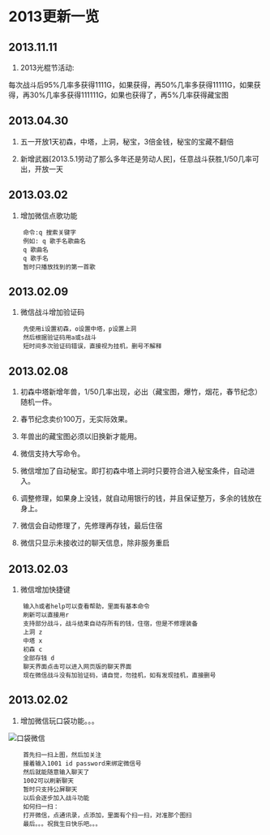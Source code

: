 # 2013更新一览

## 2013.11.11

1. 2013光棍节活动:

每次战斗后95%几率多获得1111G，如果获得，再50%几率多获得11111G，如果获得，再30%几率多获得111111G，如果也获得了，再5%几率获得藏宝图

## 2013.04.30

1. 五一开放1天初森，中塔，上洞，秘宝，3倍金钱，秘宝的宝藏不翻倍

2. 新增武器[2013.5.1劳动了那么多年还是劳动人民]，任意战斗获胜,1/50几率可出，开放一天

## 2013.03.02

1. 增加微信点歌功能

```
    命令:q 搜索关键字
    例如: q 歌手名歌曲名
    q 歌曲名
    q 歌手名
    暂时只播放找到的第一首歌
```

## 2013.02.09

1. 微信战斗增加验证码

```
    先使用i设置初森，o设置中塔，p设置上洞
    然后根据验证码用a或s战斗
    短时间多次验证码错误，直接视为挂机，删号不解释
```

## 2013.02.08

1. 初森中塔新增年兽，1/50几率出现，必出（藏宝图，爆竹，烟花，春节纪念）随机一件。

2. 春节纪念卖价100万，无实际效果。

3. 年兽出的藏宝图必须以旧换新才能用。

4. 微信支持大写命令。

5. 微信增加了自动秘宝。即打初森中塔上洞时只要符合进入秘宝条件，自动进入。

6. 调整修理，如果身上没钱，就自动用银行的钱，并且保证整万，多余的钱放在身上。

7. 微信会自动修理了，先修理再存钱，最后住宿

8. 微信只显示未接收过的聊天信息，除非服务重启

## 2013.02.03

1. 微信增加快捷键

```
    输入h或者help可以查看帮助，里面有基本命令
    刷新可以直接用r
    支持部分战斗，战斗结束自动存所有的钱，住宿，但是不修理装备
    上洞 z
    中塔 x
    初森 c
    全部存钱 d
    聊天界面点击可以进入网页版的聊天界面
    现在微信战斗没有加验证码，请自觉，勿挂机，如有发现挂机，直接删号
```

## 2013.02.02

1. 增加微信玩口袋功能。。。

![口袋微信](http://pocketrose.21sun.net/pocketrose/image/weixin.jpg)

```
    首先扫一扫上图，然后加关注
    接着输入1001 id password来绑定微信号
    然后就能随意输入聊天了
    1002可以刷新聊天
    暂时只支持公屏聊天
    以后会逐步加入战斗功能
    如何扫一扫：
    打开微信，点通讯录，点添加，里面有个扫一扫，对准那个图扫
    最后。。。祝我生日快乐吧。。。
```
